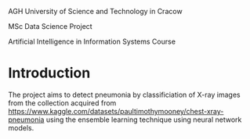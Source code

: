 AGH University of Science and Technology in Cracow

MSc Data Science Project

Artificial Intelligence in Information Systems Course

# Introduction
The project aims to detect pneumonia by classificiation of X-ray images from the collection acquired from https://www.kaggle.com/datasets/paultimothymooney/chest-xray-pneumonia using the ensemble learning technique using neural network models.
